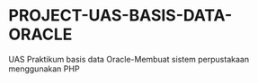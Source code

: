 # PROJECT-UAS-BASIS-DATA-ORACLE
UAS Praktikum basis data Oracle-Membuat sistem perpustakaan menggunakan PHP 
